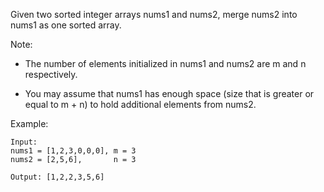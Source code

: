 Given two sorted integer arrays nums1 and nums2, merge nums2 into nums1 as one sorted array.

Note:

* The number of elements initialized in nums1 and nums2 are m and n respectively.

* You may assume that nums1 has enough space (size that is greater or equal to m + n) to hold additional elements from nums2.

Example:

```
Input:
nums1 = [1,2,3,0,0,0], m = 3
nums2 = [2,5,6],       n = 3

Output: [1,2,2,3,5,6]
```